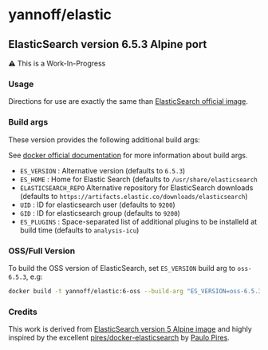 # yannoff/elastic

## ElasticSearch version 6.5.3 Alpine port

:warning: This is a Work-In-Progress

### Usage

Directions for use are exactly the same than [ElasticSearch official image](https://github.com/docker-library/docs/tree/master/elasticsearch).

### Build args

These version provides the following additional build args:

See [docker official documentation](https://docs.docker.com/engine/reference/builder/#arg) for more information about build args.

- `ES_VERSION` : Alternative version (defaults to `6.5.3`)
- `ES_HOME` : Home for Elastic Search (defaults to `/usr/share/elasticsearch`
- `ELASTICSEARCH_REPO` Alternative repository for ElasticSearch downloads (defaults to `https://artifacts.elastic.co/downloads/elasticsearch`)
- `UID` : ID for elasticsearch user (defaults to `9200`) 
- `GID` : ID for elasticsearch group (defaults to `9200`) 
- `ES_PLUGINS` : Space-separated list of additional plugins to be installeld at build time (defaults to `analysis-icu`)

### OSS/Full Version

To build the OSS version of ElasticSearch, set `ES_VERSION` build arg to `oss-6.5.3`, e.g:

```bash
docker build -t yannoff/elastic:6-oss --build-arg "ES_VERSION=oss-6.5.3" elastic/.

```

### Credits

This work is derived from [ElasticSearch version 5 Alpine image](https://github.com/docker-library/elasticsearch/blob/367769da361526411ffac12dae5fa19bb87c3f6c/5/alpine/Dockerfile) and highly inspired by the excellent [pires/docker-elasticsearch](https://github.com/pires/docker-elasticsearch) by [Paulo Pires](https://github.com/pires).

